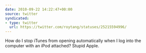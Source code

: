 ```yaml
---
date: 2010-09-22 14:22:47+00:00
source: twitter
syndicated:
- type: twitter
  url: https://twitter.com/roytang/statuses/25215594996/
---
```


How do I stop iTunes from opening automatically when I log into the computer with an iPod attached? Stupid Apple.